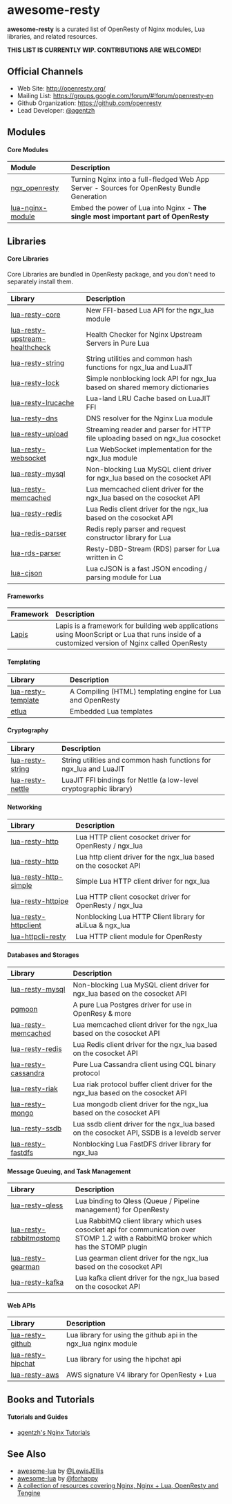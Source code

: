# awesome-resty

**awesome-resty** is a curated list of OpenResty of Nginx modules, Lua libraries, and related resources.

**THIS LIST IS CURRENTLY WIP. CONTRIBUTIONS ARE WELCOMED!**

## Official Channels

* Web Site: http://openresty.org/
* Mailing List: https://groups.google.com/forum/#!forum/openresty-en
* Github Organization: https://github.com/openresty
* Lead Developer: [@agentzh](https://github.com/agentzh)

## Modules

#### Core Modules

Module|Description
:-----|:----------
[ngx_openresty](https://github.com/openresty/ngx_openresty)|Turning Nginx into a full-fledged Web App Server - Sources for OpenResty Bundle Generation
[lua-nginx-module](https://github.com/openresty/lua-nginx-module)|Embed the power of Lua into Nginx - **The single most important part of OpenResty**

## Libraries

#### Core Libraries

Core Libraries are bundled in OpenResty package, and you don't need to separately install them.

Library|Description
:------|:----------
[lua-resty-core](https://github.com/openresty/lua-resty-core)|New FFI-based Lua API for the ngx_lua module
[lua-resty-upstream-healthcheck](https://github.com/openresty/lua-resty-upstream-healthcheck)|Health Checker for Nginx Upstream Servers in Pure Lua
[lua-resty-string](https://github.com/openresty/lua-resty-string)|String utilities and common hash functions for ngx_lua and LuaJIT
[lua-resty-lock](https://github.com/openresty/lua-resty-lock)|Simple nonblocking lock API for ngx_lua based on shared memory dictionaries
[lua-resty-lrucache](https://github.com/openresty/lua-resty-lrucache)|Lua-land LRU Cache based on LuaJIT FFI
[lua-resty-dns](https://github.com/openresty/lua-resty-dns)|DNS resolver for the Nginx Lua module
[lua-resty-upload](https://github.com/openresty/lua-resty-upload)|Streaming reader and parser for HTTP file uploading based on ngx_lua cosocket
[lua-resty-websocket](https://github.com/openresty/lua-resty-websocket)|Lua WebSocket implementation for the ngx_lua module
[lua-resty-mysql](https://github.com/openresty/lua-resty-mysql)|Non-blocking Lua MySQL client driver for ngx_lua based on the cosocket API
[lua-resty-memcached](https://github.com/openresty/lua-resty-memcached)|Lua memcached client driver for the ngx_lua based on the cosocket API
[lua-resty-redis](https://github.com/openresty/lua-resty-redis)|Lua Redis client driver for the ngx_lua based on the cosocket API
[lua-redis-parser](https://github.com/openresty/lua-redis-parser)|Redis reply parser and request constructor library for Lua
[lua-rds-parser](https://github.com/openresty/lua-rds-parser)|Resty-DBD-Stream (RDS) parser for Lua written in C
[lua-cjson](https://github.com/openresty/lua-cjson)|Lua cJSON is a fast JSON encoding / parsing module for Lua

#### Frameworks

Framework|Description
:--------|:----------
[Lapis](http://leafo.net/lapis/)|Lapis is a framework for building web applications using MoonScript or Lua that runs inside of a customized version of Nginx called OpenResty


#### Templating

Library|Description
:------|:----------
[lua-resty-template](https://github.com/bungle/lua-resty-template)|A Compiling (HTML) templating engine for Lua and OpenResty
[etlua](https://github.com/leafo/etlua)|Embedded Lua templates

#### Cryptography

Library|Description
:------|:----------
[lua-resty-string](https://github.com/openresty/lua-resty-string)|String utilities and common hash functions for ngx_lua and LuaJIT
[lua-resty-nettle](https://github.com/bungle/lua-resty-nettle)|LuaJIT FFI bindings for Nettle (a low-level cryptographic library)

#### Networking

Library|Description
:------|:----------
[lua-resty-http](https://github.com/pintsized/lua-resty-http)|Lua HTTP client cosocket driver for OpenResty / ngx_lua
[lua-resty-http](https://github.com/liseen/lua-resty-http)|Lua http client driver for the ngx_lua based on the cosocket API
[lua-resty-http-simple](https://github.com/bakins/lua-resty-http-simple)|Simple Lua HTTP client driver for ngx_lua
[lua-resty-httpipe](https://github.com/timebug/lua-resty-httpipe)|Lua HTTP client cosocket driver for OpenResty / ngx_lua
[lua-resty-httpclient](https://github.com/oneoo/lua-resty-httpclient)|Nonblocking Lua HTTP Client library for aLiLua & ngx_lua
[lua-httpcli-resty](https://github.com/mah0x211/lua-httpcli-resty)|Lua HTTP client module for OpenResty

#### Databases and Storages

Library|Description
:------|:----------
[lua-resty-mysql](https://github.com/openresty/lua-resty-mysql)|Non-blocking Lua MySQL client driver for ngx_lua based on the cosocket API
[pgmoon](https://github.com/leafo/pgmoon)|A pure Lua Postgres driver for use in OpenResy & more
[lua-resty-memcached](https://github.com/openresty/lua-resty-memcached)|Lua memcached client driver for the ngx_lua based on the cosocket API
[lua-resty-redis](https://github.com/openresty/lua-resty-redis)|Lua Redis client driver for the ngx_lua based on the cosocket API
[lua-resty-cassandra](https://github.com/jbochi/lua-resty-cassandra)|Pure Lua Cassandra client using CQL binary protocol
[lua-resty-riak](https://github.com/bakins/lua-resty-riak)|Lua riak protocol buffer client driver for the ngx_lua based on the cosocket API
[lua-resty-mongo](https://github.com/nightsailer/lua-resty-mongo)|Lua mongodb client driver for the ngx_lua based on the cosocket API
[lua-resty-ssdb](https://github.com/LazyZhu/lua-resty-ssdb)|Lua ssdb client driver for the ngx_lua based on the cosocket API, SSDB is a leveldb server
[lua-resty-fastdfs](https://github.com/azurewang/lua-resty-fastdfs)|Nonblocking Lua FastDFS driver library for ngx_lua

#### Message Queuing, and Task Management

Library|Description
:------|:----------
[lua-resty-qless](https://github.com/pintsized/lua-resty-qless)|Lua binding to Qless (Queue / Pipeline management) for OpenResty
[lua-resty-rabbitmqstomp](https://github.com/wingify/lua-resty-rabbitmqstomp)|Lua RabbitMQ client library which uses cosocket api for communication over STOMP 1.2 with a RabbitMQ broker which has the STOMP plugin
[lua-resty-gearman](https://github.com/zhhchen/lua-resty-gearman)|Lua gearman client driver for the ngx_lua based on the cosocket API
[lua-resty-kafka](https://github.com/doujiang24/lua-resty-kafka)|Lua kafka client driver for the ngx_lua based on the cosocket API

#### Web APIs

Library|Description
:------|:----------
[lua-resty-github](https://github.com/jamesmarlowe/lua-resty-github)|Lua library for using the github api in the ngx_lua nginx module
[lua-resty-hipchat](https://github.com/jamesmarlowe/lua-resty-hipchat)|Lua library for using the hipchat api
[lua-resty-aws](https://github.com/grosskur/lua-resty-aws)|AWS signature V4 library for OpenResty + Lua

## Books and Tutorials

#### Tutorials and Guides

* [agentzh's Nginx Tutorials](http://openresty.org/download/agentzh-nginx-tutorials-en.html)

## See Also

* [awesome-lua](https://github.com/LewisJEllis/awesome-lua) by [@LewisJEllis](https://github.com/LewisJEllis)
* [awesome-lua](https://github.com/forhappy/awesome-lua) by [@forhappy](https://github.com/forhappy)
* [A collection of resources covering Nginx, Nginx + Lua, OpenResty and Tengine](https://github.com/fcambus/nginx-resources)
